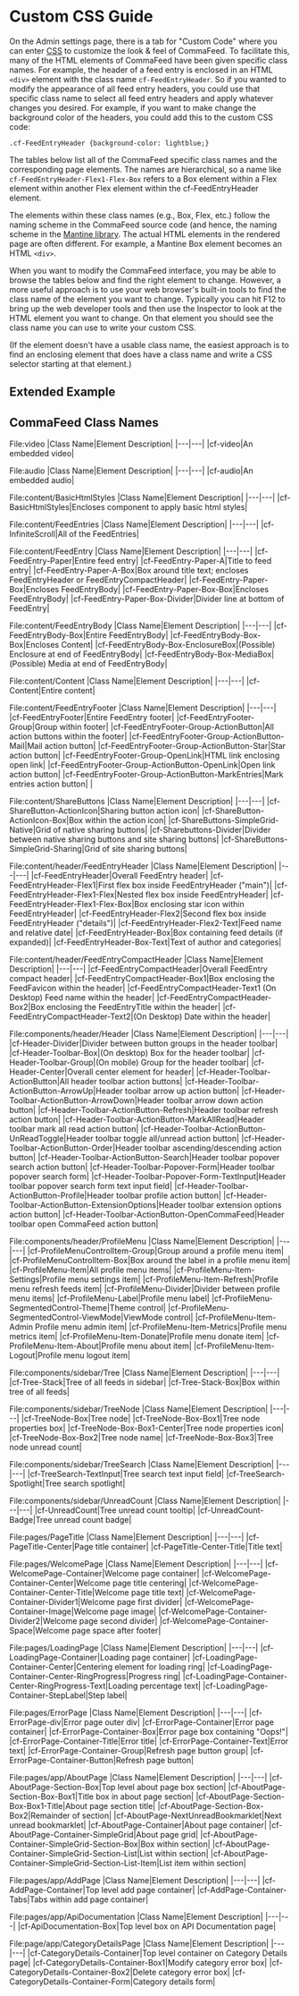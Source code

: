 # Custom CSS Guide

On the Admin settings page, there is a tab for "Custom Code" where you can enter [CSS](https://en.wikipedia.org/wiki/CSS) to customize the look & feel of CommaFeed.  To facilitate this, many of the HTML elements of CommaFeed have been given specific class names.  For example, the header of a feed entry is enclosed in an HTML `<div>` element with the class name `cf-FeedEntryHeader`.  So if you wanted to modify the appearance of all feed entry headers, you could use that specific class name to select all feed entry headers and apply whatever changes you desired.  For example, if you want to make change the background color of the headers, you could add this to the custom CSS code:

```
.cf-FeedEntryHeader {background-color: lightblue;}
```

The tables below list all of the CommaFeed specific class names and the corresponding page elements.  The names are hierarchical, so a name like `cf-FeedEntryHeader-Flex1-Flex-Box` refers to a Box element within a Flex element within another Flex element within the cf-FeedEntryHeader element.

The elements within these class names (e.g., Box, Flex, etc.) follow the naming scheme in the CommaFeed source code (and hence, the naming scheme in the [Mantine library](https://mantine.dev/).  The actual HTML elements in the rendered page are often different.  For example, a Mantine Box element becomes an HTML `<div>`.

When you want to modify the CommaFeed interface, you may be able to browse the tables below and find the right element to change.  However, a more useful approach is to use your web browser's built-in tools to find the class name of the element you want to change.  Typically you can hit F12 to bring up the web developer tools and then use the Inspector to look at the HTML element you want to change.  On that element you should see the class name you can use to write your custom CSS.

(If the element doesn't have a usable class name, the easiest approach is to find an enclosing element that does have a class name and write a CSS selector starting at that element.)

## Extended Example

## CommaFeed Class Names

File:video
|Class Name|Element Description|
|---|---|
|cf-video|An embedded video|

File:audio
|Class Name|Element Description|
|---|---|
|cf-audio|An embedded audio|

File:content/BasicHtmlStyles
|Class Name|Element Description|
|---|---|
|cf-BasicHtmlStyles|Encloses component to apply basic html styles|

File:content/FeedEntries
|Class Name|Element Description|
|---|---|
|cf-InfiniteScroll|All of the FeedEntries|

File:content/FeedEntry
|Class Name|Element Description|
|---|---|
|cf-FeedEntry-Paper|Entire feed entry|
|cf-FeedEntry-Paper-A|Title to feed entry|
|cf-FeedEntry-Paper-A-Box|Box around title text; encloses FeedEntryHeader or FeedEntryCompactHeader|
|cf-FeedEntry-Paper-Box|Encloses FeedEntryBody|
|cf-FeedEntry-Paper-Box-Box|Encloses FeedEntryBody|
|cf-FeedEntry-Paper-Box-Divider|Divider line at bottom of FeedEntry|

File:content/FeedEntryBody
|Class Name|Element Description|
|---|---|
|cf-FeedEntryBody-Box|Entire FeedEntryBody|
|cf-FeedEntryBody-Box-Box|Encloses Content|
|cf-FeedEntryBody-Box-EnclosureBox|(Possible) Enclosure at end of FeedEntryBody|
|cf-FeedEntryBody-Box-MediaBox|(Possible) Media at end of FeedEntryBody|

File:content/Content
|Class Name|Element Description|
|---|---|
|cf-Content|Entire content|

File:content/FeedEntryFooter
|Class Name|Element Description|
|---|---|
|cf-FeedEntryFooter|Entire FeedEntry footer|
|cf-FeedEntryFooter-Group|Group within footer|
|cf-FeedEntryFooter-Group-ActionButton|All action buttons within the footer|
|cf-FeedEntryFooter-Group-ActionButton-Mail|Mail action button|
|cf-FeedEntryFooter-Group-ActionButton-Star|Star action button|
|cf-FeedEntryFooter-Group-OpenLink|HTML link enclosing open link|
|cf-FeedEntryFooter-Group-ActionButton-OpenLink|Open link action button|
|cf-FeedEntryFooter-Group-ActionButton-MarkEntries|Mark entries action button|
|

File:content/ShareButtons
|Class Name|Element Description|
|---|---|
|cf-ShareButton-ActionIcon|Sharing button action icon|
|cf-ShareButton-ActionIcon-Box|Box within the action icon|
|cf-ShareButtons-SimpleGrid-Native|Grid of native sharing buttons|
|cf-Sharebuttons-Divider|Divider between native sharing buttons and site sharing buttons|
|cf-ShareButtons-SimpleGrid-Sharing|Grid of site sharing buttons|

File:content/header/FeedEntryHeader
|Class Name|Element Description|
|---|---|
|cf-FeedEntryHeader|Overall FeedEntry header|
|cf-FeedEntryHeader-Flex1|First flex box inside FeedEntryHeader ("main")|
|cf-FeedEntryHeader-Flex1-Flex|Nested flex box inside FeedEntryHeader|
|cf-FeedEntryHeader-Flex1-Flex-Box|Box enclosing star icon within FeedEntryHeader|
|cf-FeedEntryHeader-Flex2|Second flex box inside FeedEntryHeader ("details")|
|cf-FeedEntryHeader-Flex2-Text|Feed name and relative date|
|cf-FeedEntryHeader-Box|Box containing feed details (if expanded)|
|cf-FeedEntryHeader-Box-Text|Text of author and categories|

File:content/header/FeedEntryCompactHeader
|Class Name|Element Description|
|---|---|
|cf-FeedEntryCompactHeader|Overall FeedEntry compact header|
|cf-FeedEntryCompactHeader-Box1|Box enclosing the FeedFavicon within the header|
|cf-FeedEntryCompactHeader-Text1 (On Desktop) Feed name within the header|
|cf-FeedEntryCompactHeader-Box2|Box enclosing the FeedEntryTitle within the header|
|cf-FeedEntryCompactHeader-Text2|(On Desktop) Date within the header|

File:components/header/Header
|Class Name|Element Description|
|---|---|
|cf-Header-Divider|Divider between button groups in the header toolbar|
|cf-Header-Toolbar-Box|(On desktop) Box for the header toolbar|
|cf-Header-Toolbar-Group|(On mobile) Group for the header toolbar|
|cf-Header-Center|Overall center element for header|
|cf-Header-Toolbar-ActionButton|All header toolbar action buttons|
|cf-Header-Toolbar-ActionButton-ArrowUp|Header toolbar arrow up action button|
|cf-Header-Toolbar-ActionButton-ArrowDown|Header toolbar arrow down action button|
|cf-Header-Toolbar-ActionButton-Refresh|Header toolbar refresh action button|
|cf-Header-Toolbar-ActionButton-MarkAllRead|Header toolbar mark all read action button|
|cf-Header-Toolbar-ActionButton-UnReadToggle|Header toolbar toggle all/unread action button|
|cf-Header-Toolbar-ActionButton-Order|Header toolbar ascending/descending action button|
|cf-Header-Toolbar-ActionButton-Search|Header toolbar popover search action button|
|cf-Header-Toolbar-Popover-Form|Header toolbar popover search form|
|cf-Header-Toolbar-Popover-Form-TextInput|Header toolbar popover search form text input field|
|cf-Header-Toolbar-ActionButton-Profile|Header toolbar profile action button|
|cf-Header-Toolbar-ActionButton-ExtensionOptions|Header toolbar extension options action button|
|cf-Header-Toolbar-ActionButton-OpenCommaFeed|Header toolbar open CommaFeed action button|

File:components/header/ProfileMenu
|Class Name|Element Description|
|---|---|
|cf-ProfileMenuControlItem-Group|Group around a profile menu item|
|cf-ProfileMenuControlItem-Box|Box around the label in a profile menu item|
|cf-ProfileMenu-Item|All profile menu items|
|cf-ProfileMenu-Item-Settings|Profile menu settings item|
|cf-ProfileMenu-Item-Refresh|Profile menu refresh feeds item|
|cf-ProfileMenu-Divider|Divider between profile menu items|
|cf-ProfileMenu-Label|Profile menu label|
|cf-ProfileMenu-SegmentedControl-Theme|Theme control|
|cf-ProfileMenu-SegmentedControl-ViewMode|ViewMode control|
|cf-ProfileMenu-Item-Admin Profile menu admin item|
|cf-ProfileMenu-Item-Metrics|Profile menu metrics item|
|cf-ProfileMenu-Item-Donate|Profile menu donate item|
|cf-ProfileMenu-Item-About|Profile menu about item|
|cf-ProfileMenu-Item-Logout|Profile menu logout item|

File:components/sidebar/Tree
|Class Name|Element Description|
|---|---|
|cf-Tree-Stack|Tree of all feeds in sidebar|
|cf-Tree-Stack-Box|Box within tree of all feeds|

File:components/sidebar/TreeNode
|Class Name|Element Description|
|---|---|
|cf-TreeNode-Box|Tree node|
|cf-TreeNode-Box-Box1|Tree node properties box|
|cf-TreeNode-Box-Box1-Center|Tree node properties icon|
|cf-TreeNode-Box-Box2|Tree node name|
|cf-TreeNode-Box-Box3|Tree node unread count|

File:components/sidebar/TreeSearch
|Class Name|Element Description|
|---|---|
|cf-TreeSearch-TextInput|Tree search text input field|
|cf-TreeSearch-Spotlight|Tree search spotlight|

File:components/sidebar/UnreadCount
|Class Name|Element Description|
|---|---|
|cf-UnreadCount|Tree unread count tooltip|
|cf-UnreadCount-Badge|Tree unread count badge|

File:pages/PageTitle
|Class Name|Element Description|
|---|---|
|cf-PageTitle-Center|Page title container|
|cf-PageTitle-Center-Title|Title text|

File:pages/WelcomePage
|Class Name|Element Description|
|---|---|
|cf-WelcomePage-Container|Welcome page container|
|cf-WelcomePage-Container-Center|Welcome page title centering|
|cf-WelcomePage-Container-Center-Title|Welcome page title text|
|cf-WelcomePage-Container-Divider1|Welcome page first divider|
|cf-WelcomePage-Container-Image|Welcome page image|
|cf-WelcomePage-Container-Divider2|Welcome page second divider|
|cf-WelcomePage-Container-Space|Welcome page space after footer|

File:pages/LoadingPage
|Class Name|Element Description|
|---|---|
|cf-LoadingPage-Container|Loading page container|
|cf-LoadingPage-Container-Center|Centering element for loading ring|
|cf-LoadingPage-Container-Center-RingProgress|Progress ring|
|cf-LoadingPage-Container-Center-RingProgress-Text|Loading percentage text|
|cf-LoadingPage-Container-StepLabel|Step label|

File:pages/ErrorPage
|Class Name|Element Description|
|---|---|
|cf-ErrorPage-div|Error page outer div|
|cf-ErrorPage-Container|Error page container|
|cf-ErrorPage-Container-Box|Error page box containing "Oops!"|
|cf-ErrorPage-Container-Title|Error title|
|cf-ErrorPage-Container-Text|Error text|
|cf-ErrorPage-Container-Group|Refresh page button group|
|cf-ErrorPage-Container-Button|Refresh page button|

File:pages/app/AboutPage
|Class Name|Element Description|
|---|---|
|cf-AboutPage-Section-Box|Top level about page box section|
|cf-AboutPage-Section-Box-Box1|Title box in about page section|
|cf-AboutPage-Section-Box-Box1-Title|About page section title|
|cf-AboutPage-Section-Box-Box2|Remainder of section|
|cf-AboutPage-NextUnreadBookmarklet|Next unread bookmarklet|
|cf-AboutPage-Container|About page container|
|cf-AboutPage-Container-SimpleGrid|About page grid|
|cf-AboutPage-Container-SimpleGrid-Section-Box|Box within section|
|cf-AboutPage-Container-SimpleGrid-Section-List|List within section|
|cf-AboutPage-Container-SimpleGrid-Section-List-Item|List item within section|

File:pages/app/AddPage
|Class Name|Element Description|
|---|---|
|cf-AddPage-Container|Top level add page container|
|cf-AddPage-Container-Tabs|Tabs within add page container|

File:pages/app/ApiDocumentation
|Class Name|Element Description|
|---|---|
|cf-ApiDocumentation-Box|Top level box on API Documentation page|

File:page/app/CategoryDetailsPage
|Class Name|Element Description|
|---|---|
|cf-CategoryDetails-Container|Top level container on Category Details page|
|cf-CategoryDetails-Container-Box1|Modify category error box|
|cf-CategoryDetails-Container-Box2|Delete category error box|
|cf-CategoryDetails-Container-Form|Category details form|
